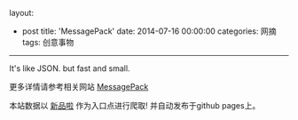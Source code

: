 layout: 
  - post 
title: 'MessagePack' 
date: 2014-07-16 00:00:00 
categories: 网摘 
tags: 创意事物 
---

It's like JSON. but fast and small.  

更多详情请参考相关网站 [MessagePack](http://msgpack.org/)  

本站数据以 [新品啦](http://xinpinla.com/) 作为入口点进行爬取! 并自动发布于github pages上。  
